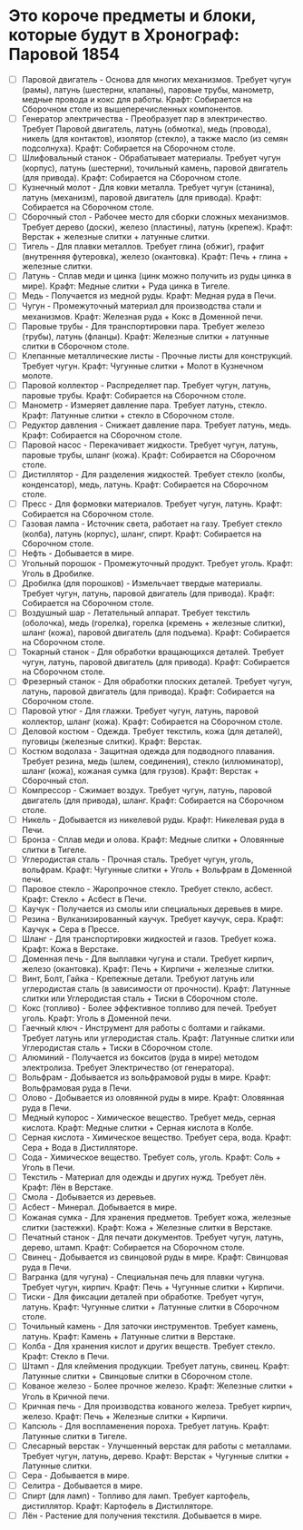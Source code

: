 # Это короче предметы и блоки, которые будут в Хронограф: Паровой 1854


- [ ] Паровой двигатель - Основа для многих механизмов. Требует чугун (рамы), латунь (шестерни, клапаны), паровые трубы, манометр, медные провода и кокс для работы.
Крафт: Собирается на Сборочном столе из вышеперечисленных компонентов.
- [ ] Генератор электричества - Преобразует пар в электричество. Требует Паровой двигатель, латунь (обмотка), медь (провода), никель (для контактов), изолятор (стекло), а также масло (из семян подсолнуха).
Крафт: Собирается на Сборочном столе.
- [ ] Шлифовальный станок - Обрабатывает материалы. Требует чугун (корпус), латунь (шестерни), точильный камень, паровой двигатель (для привода).
Крафт: Собирается на Сборочном столе.
- [ ] Кузнечный молот - Для ковки металла. Требует чугун (станина), латунь (механизм), паровой двигатель (для привода).
Крафт: Собирается на Сборочном столе.
- [ ] Сборочный стол - Рабочее место для сборки сложных механизмов. Требует дерево (доски), железо (пластины), латунь (крепеж).
Крафт: Верстак + железные слитки + латунные слитки.
- [ ] Тигель - Для плавки металлов. Требует глина (обжиг), графит (внутренняя футеровка), железо (окантовка).
Крафт: Печь + глина + железные слитки.
- [ ] Латунь - Сплав меди и цинка (цинк можно получить из руды цинка в мире).
Крафт: Медные слитки + Руда цинка в Тигеле.
- [ ] Медь - Получается из медной руды.
Крафт: Медная руда в Печи.
- [ ] Чугун - Промежуточный материал для производства стали и механизмов.
Крафт: Железная руда + Кокс в Доменной печи.
- [ ] Паровые трубы - Для транспортировки пара. Требует железо (трубы), латунь (фланцы).
Крафт: Железные слитки + латунные слитки в Сборочном столе.
- [ ] Клепанные металлические листы - Прочные листы для конструкций. Требует чугун.
Крафт: Чугунные слитки + Молот в Кузнечном молоте.
- [ ] Паровой коллектор - Распределяет пар. Требует чугун, латунь, паровые трубы.
Крафт: Собирается на Сборочном столе.
- [ ] Манометр - Измеряет давление пара. Требует латунь, стекло.
Крафт: Латунные слитки + стекло в Сборочном столе.
- [ ] Редуктор давления - Снижает давление пара. Требует латунь, медь.
Крафт: Собирается на Сборочном столе.
- [ ] Паровой насос - Перекачивает жидкости. Требует чугун, латунь, паровые трубы, шланг (кожа).
Крафт: Собирается на Сборочном столе.
- [ ] Дистиллятор - Для разделения жидкостей. Требует стекло (колбы, конденсатор), медь, латунь.
Крафт: Собирается на Сборочном столе.
- [ ] Пресс - Для формовки материалов. Требует чугун, латунь.
Крафт: Собирается на Сборочном столе.
- [ ] Газовая лампа - Источник света, работает на газу. Требует стекло (колба), латунь (корпус), шланг, спирт.
Крафт: Собирается на Сборочном столе.
- [ ] Нефть - Добывается в мире.
- [ ] Угольный порошок - Промежуточный продукт. Требует уголь.
Крафт: Уголь в Дробилке.
- [ ] Дробилка (для порошков) - Измельчает твердые материалы. Требует чугун, латунь, паровой двигатель (для привода).
Крафт: Собирается на Сборочном столе.
- [ ] Воздушный шар - Летательный аппарат. Требует текстиль (оболочка), медь (горелка), горелка (кремень + железные слитки), шланг (кожа), паровой двигатель (для подъема).
Крафт: Собирается на Сборочном столе.
- [ ] Токарный станок - Для обработки вращающихся деталей. Требует чугун, латунь, паровой двигатель (для привода).
Крафт: Собирается на Сборочном столе.
- [ ] Фрезерный станок - Для обработки плоских деталей. Требует чугун, латунь, паровой двигатель (для привода).
Крафт: Собирается на Сборочном столе.
- [ ] Паровой утюг - Для глажки. Требует чугун, латунь, паровой коллектор, шланг (кожа).
Крафт: Собирается на Сборочном столе.
- [ ] Деловой костюм - Одежда. Требует текстиль, кожа (для деталей), пуговицы (железные слитки).
Крафт: Верстак.
- [ ] Костюм водолаза - Защитная одежда для подводного плавания. Требует резина, медь (шлем, соединения), стекло (иллюминатор), шланг (кожа), кожаная сумка (для грузов).
Крафт: Верстак + Сборочный стол.
- [ ] Компрессор - Сжимает воздух. Требует чугун, латунь, паровой двигатель (для привода), шланг.
Крафт: Собирается на Сборочном столе.
- [ ] Никель - Добывается из никелевой руды.
Крафт: Никелевая руда в Печи.
- [ ] Бронза - Сплав меди и олова.
Крафт: Медные слитки + Оловянные слитки в Тигеле.
- [ ] Углеродистая сталь - Прочная сталь. Требует чугун, уголь, вольфрам.
Крафт: Чугунные слитки + Уголь + Вольфрам в Доменной печи.
- [ ] Паровое стекло - Жаропрочное стекло. Требует стекло, асбест.
Крафт: Стекло + Асбест в Печи.
- [ ] Каучук - Получается из смолы или специальных деревьев в мире.
- [ ] Резина - Вулканизированный каучук. Требует каучук, сера.
Крафт: Каучук + Сера в Прессе.
- [ ] Шланг - Для транспортировки жидкостей и газов. Требует кожа.
Крафт: Кожа в Верстаке.
- [ ] Доменная печь - Для выплавки чугуна и стали. Требует кирпич, железо (окантовка).
Крафт: Печь + Кирпичи + железные слитки.
- [ ] Винт, Болт, Гайка - Крепежные детали. Требуют латунь или углеродистая сталь (в зависимости от прочности).
Крафт: Латунные слитки или Углеродистая сталь + Тиски в Сборочном столе.
- [ ] Кокс (топливо) - Более эффективное топливо для печей. Требует уголь.
Крафт: Уголь в Доменной печи.
- [ ] Гаечный ключ - Инструмент для работы с болтами и гайками. Требует латунь или углеродистая сталь.
Крафт: Латунные слитки или Углеродистая сталь + Тиски в Сборочном столе.
- [ ] Алюминий - Получается из бокситов (руда в мире) методом электролиза. Требует Электричество (от генератора).
- [ ] Вольфрам - Добывается из вольфрамовой руды в мире.
Крафт: Вольфрамовая руда в Печи.
- [ ] Олово - Добывается из оловянной руды в мире.
Крафт: Оловянная руда в Печи.
- [ ] Медный купорос - Химическое вещество. Требует медь, серная кислота.
Крафт: Медные слитки + Серная кислота в Колбе.
- [ ] Серная кислота - Химическое вещество. Требует сера, вода.
Крафт: Сера + Вода в Дистилляторе.
- [ ] Сода - Химическое вещество. Требует соль, уголь.
Крафт: Соль + Уголь в Печи.
- [ ] Текстиль - Материал для одежды и других нужд. Требует лён.
Крафт: Лён в Верстаке.
- [ ] Смола - Добывается из деревьев.
- [ ] Асбест - Минерал. Добывается в мире.
- [ ] Кожаная сумка - Для хранения предметов. Требует кожа, железные слитки (застежки).
Крафт: Кожа + Железные слитки в Верстаке.
- [ ] Печатный станок - Для печати документов. Требует чугун, латунь, дерево, штамп.
Крафт: Собирается на Сборочном столе.
- [ ] Свинец - Добывается из свинцовой руды в мире.
Крафт: Свинцовая руда в Печи.
- [ ] Вагранка (для чугуна) - Специальная печь для плавки чугуна. Требует чугун, кирпич.
Крафт: Печь + Чугунные слитки + Кирпичи.
- [ ] Тиски - Для фиксации деталей при обработке. Требует чугун, латунь.
Крафт: Чугунные слитки + Латунные слитки в Сборочном столе.
- [ ] Точильный камень - Для заточки инструментов. Требует камень, латунь.
Крафт: Камень + Латунные слитки в Верстаке.
- [ ] Колба - Для хранения кислот и других веществ. Требует стекло.
Крафт: Стекло в Печи.
- [ ] Штамп - Для клеймения продукции. Требует латунь, свинец.
Крафт: Латунные слитки + Свинцовые слитки в Сборочном столе.
- [ ] Кованое железо - Более прочное железо.
Крафт: Железные слитки + Уголь в Кричной печи.
- [ ] Кричная печь - Для производства кованого железа. Требует кирпич, железо.
Крафт: Печь + Железные слитки + Кирпичи.
- [ ] Капсюль - Для воспламенения пороха. Требует латунь.
Крафт: Латунные слитки в Тигеле.
- [ ] Слесарный верстак - Улучшенный верстак для работы с металлами. Требует чугун, латунь, дерево.
Крафт: Верстак + Чугунные слитки + Латунные слитки.
- [ ] Сера - Добывается в мире.
- [ ] Селитра - Добывается в мире.
- [ ] Спирт (для ламп) - Топливо для ламп. Требует картофель, дистиллятор.
Крафт: Картофель в Дистилляторе.
- [ ] Лён - Растение для получения текстиля. Добывается в мире.
